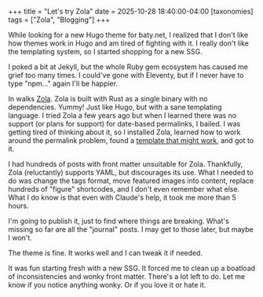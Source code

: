 +++
title = "Let's try Zola"
date = 2025-10-28 18:40:00-04:00
[taxonomies]
tags = ["Zola", "Blogging"]
+++

While looking for a new Hugo theme for baty.net, I realized that I don't like how themes work in Hugo and am tired of fighting with it. I really don't like the templating system, so I started shopping for a new SSG.

<!-- more -->

I poked a bit at Jekyll, but the whole Ruby gem ecosystem has caused me grief too many times. I could've gone with Eleventy, but if I never have to type "npm..." again I'll be happier.

In walks [Zola](https://getzola.com). Zola is built with Rust as a single binary with no dependencies. Yummy! Just like Hugo, but with a sane templating language. I tried Zola a few years ago but when I learned there was no support (or plans for support) for date-based permalinks, I bailed. I was getting tired of thinking about it, so I installed Zola, learned how to work around the permalink problem, found a [template that might work](https://github.com/welpo/tabi/), and got to it.

I had hundreds of posts with front matter unsuitable for Zola. Thankfully, Zola (reluctantly) supports YAML, but discourages its use. What I needed to do was change the tags format, move featured images into content, replace hundreds of "figure" shortcodes, and I don't even remember what else. What I do know is that even with Claude's help, it took me more than 5 hours.

I'm going to publish it, just to find where things are breaking. What's missing so far are all the "journal" posts. I may get to those later, but maybe I won't.

The theme is fine. It works well and I can tweak it if needed.

It was fun starting fresh with a new SSG. It forced me to clean up a boatload of inconsistencies and wonky front matter. There's a lot left to do. Let me know if you notice anything wonky. Or if you love it or hate it.
